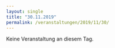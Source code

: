 ```yaml
---
layout: single
title: "30.11.2019"
permalink: /veranstaltungen/2019/11/30/
---
```


Keine Veranstaltung an diesem Tag.
